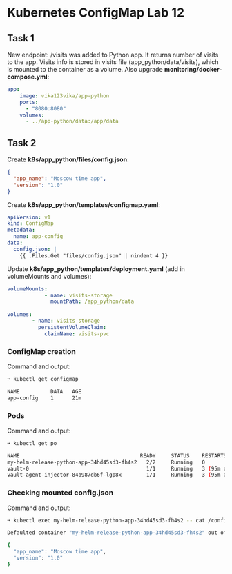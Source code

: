 # Kubernetes ConfigMap Lab 12

## Task 1

New endpoint: /visits was added to Python app. It returns number of visits to the app.
Visits info is stored in visits file (app_python/data/visits), which is mounted to the container as a volume. 
Also upgrade **monitoring/docker-compose.yml**:
```yml
app:
    image: vika123vika/app-python
    ports:
      - "8080:8080"
    volumes:
      - ../app-python/data:/app/data
```

## Task 2

Create **k8s/app_python/files/config.json**:
```json
{
  "app_name": "Moscow time app",
  "version": "1.0"
}
```

Create **k8s/app_python/templates/configmap.yaml**:
```yaml
apiVersion: v1
kind: ConfigMap
metadata:
  name: app-config
data:
  config.json: |
    {{ .Files.Get "files/config.json" | nindent 4 }}
```

Update **k8s/app_python/templates/deployment.yaml** (add in volumeMounts and volumes):
```yaml
volumeMounts:
            - name: visits-storage
              mountPath: /app_python/data
              
volumes:
        - name: visits-storage
          persistentVolumeClaim:
            claimName: visits-pvc
```

### ConfigMap creation
Command and output:
```bash
➞ kubectl get configmap

NAME          DATA   AGE
app-config    1      21m
```

### Pods
Command and output:
```bash
➞ kubectl get po

NAME                                       READY     STATUS    RESTARTS        AGE
my-helm-release-python-app-34hd45sd3-fh4s2   2/2     Running   0               50s          
vault-0                                      1/1     Running   3 (95m ago)     48h
vault-agent-injector-84b987db6f-lgp8x        1/1     Running   3 (95m ago)     48h
```

### Checking mounted config.json
Command and output:
```bash
➞ kubectl exec my-helm-release-python-app-34hd45sd3-fh4s2 -- cat /config/config.json

Defaulted container "my-helm-release-python-app-34hd45sd3-fh4s2" out of: moscow-time-python, vault-agent

{
  "app_name": "Moscow time app",
  "version": "1.0"
}	
```
